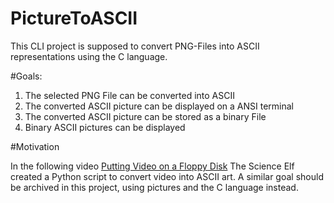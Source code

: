 # PictureToASCII
This CLI project is supposed to convert PNG-Files into ASCII representations using the C language.  

#Goals:
1. The selected PNG File can be converted into ASCII
1. The converted ASCII picture can be displayed on a ANSI terminal
1. The converted ASCII picture can be stored as a binary File
1. Binary ASCII pictures can be displayed

#Motivation

In the following video [Putting Video on a Floppy Disk](https://www.youtube.com/watch?v=uGoR3ZYZqjc) The Science Elf created a Python script to convert video into ASCII art. A similar goal should be archived in this project, using pictures and the C language instead.
